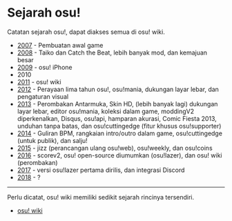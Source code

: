 # Sejarah osu!

Catatan sejarah osu!, dapat diakses semua di osu! wiki.

- [2007](/wiki/History_of_osu!/2007) - Pembuatan awal game
- [2008](/wiki/History_of_osu!/2008) - Taiko dan Catch the Beat, lebih banyak mod, dan kemajuan besar
- [2009](/wiki/History_of_osu!/2009) - osu! iPhone
- 2010
- [2011](/wiki/History_of_osu!/2011) - osu! wiki
- [2012](/wiki/History_of_osu!/2012) - Perayaan lima tahun osu!, osu!mania, dukungan layar lebar, dan pengaturan visual
- [2013](/wiki/History_of_osu!/2013) - Perombakan Antarmuka, Skin HD, (lebih banyak lagi) dukungan layar lebar, editor osu!mania, koleksi dalam game, moddingV2 diperkenalkan, Disqus, osu!api, hamparan akurasi, Comic Fiesta 2013, unduhan tanpa batas, dan osu!cuttingedge (fitur khusus osu!supporter)
- [2014](/wiki/History_of_osu!/2014) - Guliran BPM, rangkaian intro/outro dalam game, osu!cuttingedge (untuk publik), dan salju!
- [2015](/wiki/History_of_osu!/2015) - jizz (perancangan ulang osu!web), osu!weekly, dan osu!coins
- [2016](/wiki/History_of_osu!/2016) - scorev2, osu! open-source diumumkan (osu!lazer), dan osu! wiki (perombakan)
- [2017](/wiki/History_of_osu!/2017) - versi osu!lazer pertama dirilis, dan integrasi Discord
- [2018](/wiki/History_of_osu!/2018) - ?

---

Perlu dicatat, osu! wiki memiliki sedikit sejarah rincinya tersendiri.

- [osu! wiki](/wiki/History_of_osu!/osu!wiki)
